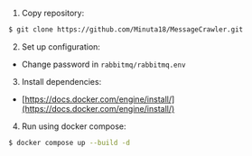 1. Copy repository:

```bash
$ git clone https://github.com/Minuta18/MessageCrawler.git
```

2. Set up configuration:

- Change password in `rabbitmq/rabbitmq.env`

3. Install dependencies:

- [https://docs.docker.com/engine/install/](https://docs.docker.com/engine/install/)

4. Run using docker compose:

```bash
$ docker compose up --build -d
```


